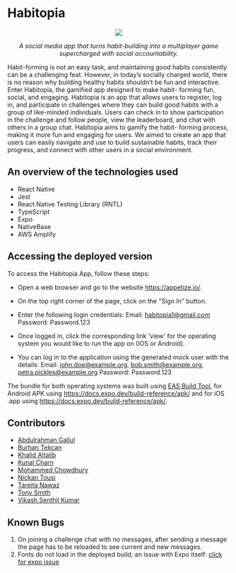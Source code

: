 # Habitopia

<p align="center"><img src="https://user-images.githubusercontent.com/61121030/228520957-7a881387-73bf-47b4-8d36-6abd627c1b00.png"/></p>

<p align="center"><i>A social media app that turns habit-building into a multiplayer game supercharged with social accountability.</i></p>

Habit-forming is not an easy task, and maintaining good habits consistently can be a challenging
feat. However, in today’s socially charged world, there is no reason why building healthy habits
shouldn’t be fun and interactive. Enter Habitopia, the gamified app designed to make habit-
forming fun, social, and engaging. Habitopia is an app that allows users to register, log in,
and participate in challenges where they can build good habits with a group of like-minded
individuals. Users can check in to show participation in the challenge and follow people, view
the leaderboard, and chat with others in a group chat. Habitopia aims to gamify the habit-
forming process, making it more fun and engaging for users. We aimed to create an app that
users can easily navigate and use to build sustainable habits, track their progress, and connect
with other users in a social environment.

## An overview of the technologies used

- React Native
- Jest
- React Native Testing Library (RNTL)
- TypeScript
- Expo
- NativeBase
- AWS Amplify

## Accessing the deployed version

To access the Habitopia App, follow these steps:

- Open a web browser and go to the website https://appetize.io/.

- On the top right corner of the page, click on the "Sign In" button.

- Enter the following login credentials:
    Email: habitopia1@gmail.com
    Password: Password.123

- Once logged in, click the corresponding link 'view' for the operating system you would like to run the app on (IOS or Android).

- You can log in to the application using the generated mock user with the details:
    Email: john.doe@example.org, bob.smith@example.org, petra.pickles@example.org
    Password: Password.123

The bundle for both operating systems was built using [EAS Build Tool](https://docs.expo.dev/build/introduction/),
for Android APK using https://docs.expo.dev/build-reference/apk/ and for iOS .app using https://docs.expo.dev/build-reference/apk/.

## Contributors

- [Abdulrahman Gallul](https://github.com/A-Gully)
- [Burhan Tekcan](https://github.com/BurhanT)
- [Khalid Altalib](https://github.com/Khalid-altalib)
- [Kunal Charn](https://github.com/kunal-charn)
- [Mohammed Chowdhury](https://github.com/ihtasham42)
- [Nickan Tousi](https://github.com/nickan2c)
- [Tareita Nawaz](https://github.com/tareita)
- [Tony Smith](https://github.com/toggysmith)
- [Vikash Senthil Kumar](https://github.com/Vikash-Vikash)

## Known Bugs
1. On joining a challenge chat with no messages, after sending a message the page has to be
reloaded to see current and new messages.
2. Fonts do not load in the deployed build; an issue with Expo itself: [click for expo issue](https://github.com/expo/expo/issues/21888)
